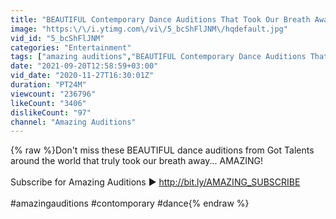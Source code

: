 ```yaml
---
title: "BEAUTIFUL Contemporary Dance Auditions That Took Our Breath Away! | Amazing Auditions"
image: "https:\/\/i.ytimg.com\/vi\/5_bcShFlJNM\/hqdefault.jpg"
vid_id: "5_bcShFlJNM"
categories: "Entertainment"
tags: ["amazing auditions","BEAUTIFUL Contemporary Dance Auditions That Took Our Breath Away!","contemporary dance"]
date: "2021-09-20T12:58:59+03:00"
vid_date: "2020-11-27T16:30:01Z"
duration: "PT24M"
viewcount: "236796"
likeCount: "3406"
dislikeCount: "97"
channel: "Amazing Auditions"
---
```

{% raw %}Don't miss these BEAUTIFUL dance auditions from Got Talents around the world that truly took our breath away... AMAZING!<br /><br />Subscribe for Amazing Auditions ▶︎ <a rel="nofollow" target="blank" href="http://bit.ly/AMAZING_SUBSCRIBE">http://bit.ly/AMAZING_SUBSCRIBE</a><br /><br />#amazingauditions #contomporary #dance{% endraw %}
